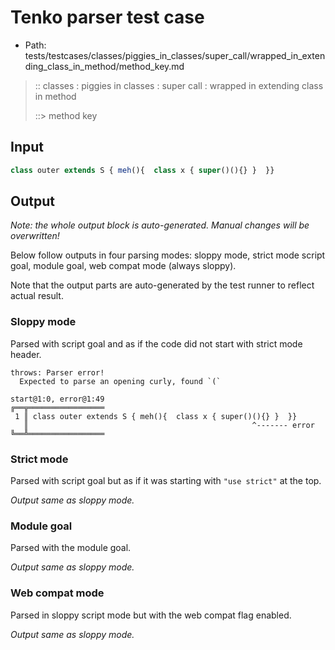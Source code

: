 # Tenko parser test case

- Path: tests/testcases/classes/piggies_in_classes/super_call/wrapped_in_extending_class_in_method/method_key.md

> :: classes : piggies in classes : super call : wrapped in extending class in method
>
> ::> method key

## Input

`````js
class outer extends S { meh(){  class x { super()(){} }  }}
`````

## Output

_Note: the whole output block is auto-generated. Manual changes will be overwritten!_

Below follow outputs in four parsing modes: sloppy mode, strict mode script goal, module goal, web compat mode (always sloppy).

Note that the output parts are auto-generated by the test runner to reflect actual result.

### Sloppy mode

Parsed with script goal and as if the code did not start with strict mode header.

`````
throws: Parser error!
  Expected to parse an opening curly, found `(`

start@1:0, error@1:49
╔══╦═════════════════
 1 ║ class outer extends S { meh(){  class x { super()(){} }  }}
   ║                                                  ^------- error
╚══╩═════════════════

`````

### Strict mode

Parsed with script goal but as if it was starting with `"use strict"` at the top.

_Output same as sloppy mode._

### Module goal

Parsed with the module goal.

_Output same as sloppy mode._

### Web compat mode

Parsed in sloppy script mode but with the web compat flag enabled.

_Output same as sloppy mode._
